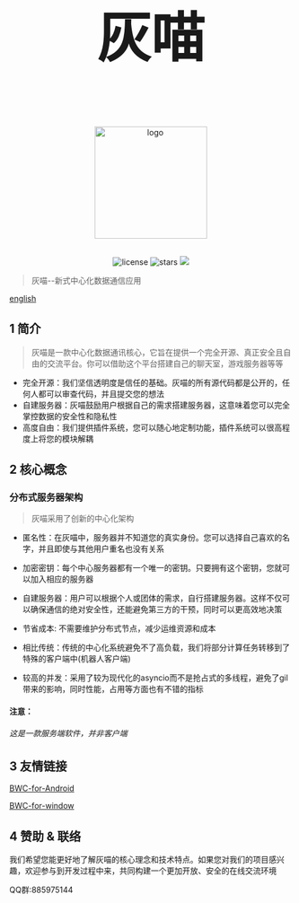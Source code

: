 <div align="center">
<h1 style="font-size:10vw"><h1 style="font-size:10vw">灰喵</h1><br></h1>
<p align='center'>
<img src='https://i.postimg.cc/QNPmws3g/00131-716747303-2.png' width='200' alt='logo' aling='middle'/>
</p>

<br />
<img src="https://img.shields.io/github/license/Lixeer/Black-White-Cat" alt="license">
<img src="https://img.shields.io/github/stars/Lixeer/Black-White-Cat" alt="stars">
<img src="https://img.shields.io/badge/python-3.10-blue">
</div>
</p>





>灰喵--新式中心化数据通信应用


[english](https://github.com/Lixeer/Black-White-Cat/blob/main/EN_RAEDME.md)


## 1 简介
>灰喵是一款中心化数据通讯核心，它旨在提供一个完全开源、真正安全且自由的交流平台。你可以借助这个平台搭建自己的聊天室，游戏服务器等等

- 完全开源：我们坚信透明度是信任的基础。灰喵的所有源代码都是公开的，任何人都可以审查代码，并且提交您的想法
- 自建服务器：灰喵鼓励用户根据自己的需求搭建服务器，这意味着您可以完全掌控数据的安全性和隐私性
- 高度自由：我们提供插件系统，您可以随心地定制功能，插件系统可以很高程度上将您的模块解耦

## 2 核心概念
### 分布式服务器架构
>灰喵采用了创新的中心化架构


- 匿名性：在灰喵中，服务器并不知道您的真实身份。您可以选择自己喜欢的名字，并且即使与其他用户重名也没有关系


- 加密密钥：每个中心服务器都有一个唯一的密钥。只要拥有这个密钥，您就可以加入相应的服务器


- 自建服务器：用户可以根据个人或团体的需求，自行搭建服务器。这样不仅可以确保通信的绝对安全性，还能避免第三方的干预，同时可以更高效地决策

- 节省成本: 不需要维护分布式节点，减少运维资源和成本

- 相比传统：传统的中心化系统避免不了高负载，我们将部分计算任务转移到了特殊的客户端中(机器人客户端)

- 较高的并发：采用了较为现代化的asyncio而不是抢占式的多线程，避免了gil带来的影响，同时性能，占用等方面也有不错的指标
#### 注意：
###### 这是一款服务端软件，并非客户端
## 3 友情链接
[BWC-for-Android](https://github.com/gao-shuaibi/WBC_Android)


[BWC-for-window](https://github.com/gao-shuaibi/WBC_Android)



## 4 赞助 & 联络
我们希望您能更好地了解灰喵的核心理念和技术特点。如果您对我们的项目感兴趣，欢迎参与到开发过程中来，共同构建一个更加开放、安全的在线交流环境



QQ群:885975144 
